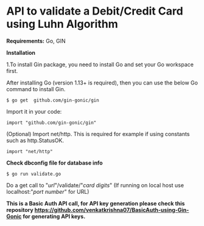 # API to validate a Debit/Credit Card using Luhn Algorithm

**Requirements:**
Go,
GIN 

**Installation**


1.To install Gin package, you need to install Go and set your Go workspace first.

After installing Go (version 1.13+ is required), then you can use the below Go command to install Gin.

`$ go get  github.com/gin-gonic/gin`

Import it in your code:

`import "github.com/gin-gonic/gin"`

(Optional) Import net/http. This is required for example if using constants such as http.StatusOK.

`import "net/http"`

**Check dbconfig file for database info**



```
$ go run validate.go
```
Do a get call to "_url_"/validate/"_card digits_" (If running on local host use localhost:"_port number_" for URL)

**This is a Basic Auth API call, for API key generation please check this repository https://github.com/venkatkrishna07/BasicAuth-using-Gin-Gonic for generating API keys.**

